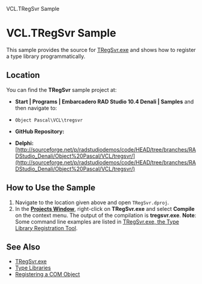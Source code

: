 VCL.TRegSvr Sample[]()
# VCL.TRegSvr Sample 


This sample provides the source for [TRegSvr.exe](http://docwiki.embarcadero.com/RADStudio/Denali/en/TRegSvr.exe,_the_Type_Library_Registration_Tool) and shows how to register a type library programmatically.
## Location 

You can find the **TRegSvr** sample project at:
* **Start | Programs | Embarcadero RAD Studio 10.4 Denali | Samples** and then navigate to:

* `Object Pascal\VCL\tregsvr`

* **GitHub Repository:**

* **Delphi:**[http://sourceforge.net/p/radstudiodemos/code/HEAD/tree/branches/RADStudio_Denali/Object%20Pascal/VCL/tregsvr/](http://sourceforge.net/p/radstudiodemos/code/HEAD/tree/branches/RADStudio_Denali/Object%20Pascal/VCL/tregsvr/)

## How to Use the Sample 


1.  Navigate to the location given above and open `TRegSvr.dproj`.
2.  In the **[Projects Window](http://docwiki.embarcadero.com/RADStudio/Denali/en/Projects_Window)**, right-click on **TRegSvr.exe** and select **Compile** on the context menu. The output of the compilation is **tregsvr.exe**.
**Note**: Some command line examples are listed in [TRegSvr.exe, the Type Library Registration Tool](http://docwiki.embarcadero.com/RADStudio/Denali/en/TRegSvr.exe,_the_Type_Library_Registration_Tool).
## See Also 


* [TRegSvr.exe](http://docwiki.embarcadero.com/RADStudio/Denali/en/TRegSvr.exe,_the_Type_Library_Registration_Tool)
* [Type Libraries](http://docwiki.embarcadero.com/RADStudio/Denali/en/Type_Libraries)
* [Registering a COM Object](http://docwiki.embarcadero.com/RADStudio/Denali/en/Registering_a_COM_Object)





